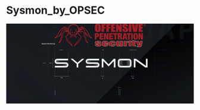 # Sysmon_by_OPSEC

![](https://github.com/Offensive-Penetration-Security/Sysmon_by_OPSEC/blob/main/howto/sysmon.png)
